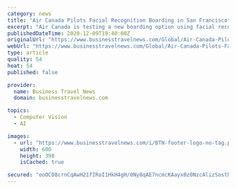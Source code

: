 ```yaml
---
category: news
title: "Air Canada Pilots Facial Recognition Boarding in San Francisco"
excerpt: "Air Canada is testing a new boarding option using facial recognition in San Francisco and plans to expand it to additional airports in the United States and Canada, the carrier announced."
publishedDateTime: 2020-12-09T19:40:00Z
originalUrl: "https://www.businesstravelnews.com/Global/Air-Canada-Pilots-Facial-Recognition-Boarding-in-San-Francisco"
webUrl: "https://www.businesstravelnews.com/Global/Air-Canada-Pilots-Facial-Recognition-Boarding-in-San-Francisco"
type: article
quality: 54
heat: 54
published: false

provider:
  name: Business Travel News
  domain: businesstravelnews.com

topics:
  - Computer Vision
  - AI

images:
  - url: "https://www.businesstravelnews.com/i/BTN-footer-logo-no-tag.png"
    width: 600
    height: 398
    isCached: true

secured: "ooOCO8crnCqAwH21fIRoI1HkH4gH/0Ny8qAE7ncmcKAayx0z0NzcAlizSosthuh4zP4Pi9Vg6YYPIbxG35e1J18qMEwG5Ql80FUd7WLd07FBsyEoZ/RBhn2mlykZXmAyTcz07Ho+e+hCFptWM/xiQdwREQM7ENVnwPTIJDDlsa6mFPcS0dM7k3m6RfHs9WunGb5ITZS1HkEoLxpxttvr8W+NcTBzeANRKTGp624rzonQeCHQONDy7r1GIq4o49R5XgBOx7o+Rxu5Ll0IH81vFQ0hj7iFb7+DZsMslkCh8+G2UmQWOXer1GGG5UrzhgIeMT0Es4GLJGj8j+HJehl5GE0XMZXDR6dy8MZxq23ipvQ=;490+aRHkaqj0BfYMwp1exA=="
---
```


